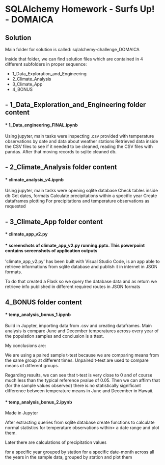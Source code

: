 # SQLAlchemy Homework - Surfs Up! - DOMAICA


## Solution 

Main folder for solution is called: sqlalchemy-challenge_DOMAICA

Inside that folder, we can find solution files which are contained in 4 different subfolders in proper sequence:

- 1_Data_Exploration_and_Engineering
- 2_Climate_Analysis
- 3_Climate_App
- 4_BONUS


## - 1_Data_Exploration_and_Engineering folder content

#### * 1_Data_engineering_FINAL.ipynb

Using jupyter, main tasks were inspecting .csv provided with temperature observations by date and data about weather stations 
Retrieved data inside the CSV files to see if it needed to be cleaned, reading the CSV files with pandas. 
After that moving records to sqlite cleaned db.


## - 2_Climate_Analysis folder content

#### * climate_analysis_v4.ipynb

Using jupyter, main tasks were opening sqlite database
Check tables inside db
Get dates, formats
Calculate precipitations within a specific year
Create dataframes plotting 
For precipitations and temperature observations as requested


## - 3_Climate_App folder content


#### * climate_app_v2.py
#### * screenshots of climate_app_v2.py running.pptx. This powerpoint contains screenshots of application outputs

'climate_app_v2.py' has been built with Visual Studio Code, is an app able to retrieve informations from sqlite database and publish it in internet
in JSON formats.

To do that created a Flask so we query the database data and as return we retrieve info published in different required routes
in JSON formats


## 4_BONUS folder content

#### * temp_analysis_bonus_1.ipynb

Build in Jupyter, importing data from .csv and creating dataframes. Main analysis is compare June and December temperatures across every year of the population samples and conclusion is a ttest.

My conclusions are:

We are using a paired sample t-test because we are comparing means from the same group at different times. Unpaired t-test are used to compare means of different groups.

Regarding results, we can see that t-test is very close to 0 and of course much less than the typical reference pvalue of 0.05. Then we can affirm that (for the sample values observed) there is no statistically significant difference between temperature means in June and December in Hawaii. 


#### * temp_analysis_bonus_2.ipynb

Made in Jupyter

After extracting queries from sqlite database create functions to calculate normal statistics for temperature observations within>
a date range and plot them.

Later there are calculations of precipitation values 

for a specific year grouped by station
for a specific date-month across all the years in the sample data, grouped by station and plot them

